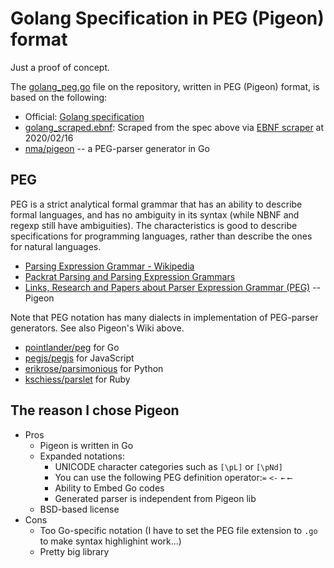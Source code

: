 # Golang Specification in PEG (Pigeon) format

Just a proof of concept.

The [golang_peg.go](golang_peg.go) file on the repository, written in PEG (Pigeon) format, is based on the following:

* Official: [Golang specification](https://golang.org/ref/spec)
* [golang_scraped.ebnf](golang_scraped.ebnf): Scraped from the spec above via [EBNF scraper](https://gist.github.com/chewxy/d9642a9552973dfc0731) at 2020/02/16
* [nma/pigeon](https://github.com/mna/pigeon) -- a PEG-parser generator in Go

## PEG

PEG is a strict analytical formal grammar that has an ability to describe formal languages, and has no ambiguity in its syntax (while NBNF and regexp still have ambiguities). The characteristics is good to describe specifications for programming languages, rather than describe the ones for natural languages.

* [Parsing Expression Grammar \- Wikipedia](https://en.wikipedia.org/wiki/Parsing_Expression_Grammar)
* [Packrat Parsing and Parsing Expression Grammars](https://bford.info/packrat/)
* [Links, Research and Papers about Parser Expression Grammar \(PEG\)](https://github.com/mna/pigeon/wiki) -- Pigeon

Note that PEG notation has many dialects in implementation of PEG-parser generators. See also Pigeon's Wiki above.

* [pointlander/peg](https://github.com/pointlander/peg) for Go
* [pegjs/pegjs](https://github.com/pegjs/pegjs) for JavaScript
* [erikrose/parsimonious](https://github.com/erikrose/parsimonious) for Python
* [kschiess/parslet](https://github.com/kschiess/parslet) for Ruby

## The reason I chose Pigeon

* Pros
  * Pigeon is written in Go
  * Expanded notations:
    * UNICODE character categories such as `[\pL]` or `[\pNd]`
    * You can use the following PEG definition operator:`=` `<-` `←` `⟵`
    * Ability to Embed Go codes
    * Generated parser is independent from Pigeon lib
  * BSD-based license
* Cons
  * Too Go-specific notation (I have to set the PEG file extension to `.go` to make syntax highlighint work...)
  * Pretty big library



